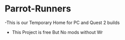 # Parrot-Runners
-This is our Temporary Home for PC and Quest 2 builds
- This Project is free But No mods without Wr
